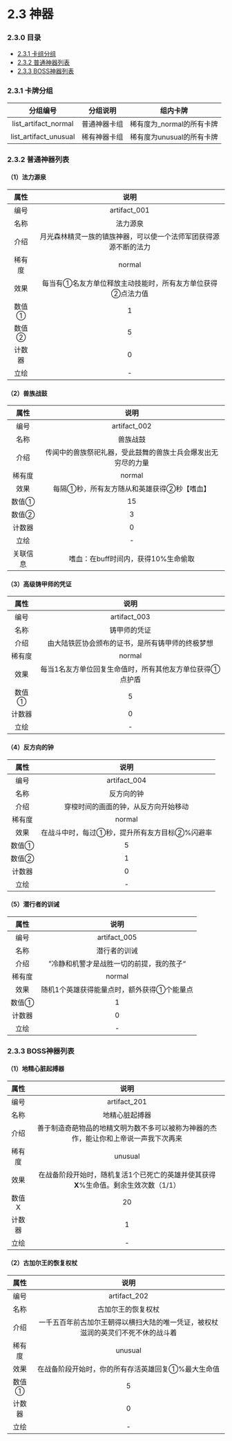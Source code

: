 # 2.3 神器

### 2.3.0 目录

- [<div>2.3.1 卡组分组</div>](#231)
- [<div>2.3.2 普通神器列表</div>](#232)
- [<div>2.3.3 BOSS神器列表</div>](#233)

### 2.3.1 卡牌分组<div id="231">

|       分组编号        |   分组说明   |         组内卡牌          |
| :-------------------: | :----------: | :-----------------------: |
| list_artifact_normal  | 普通神器卡组 | 稀有度为_normal的所有卡牌 |
| list_artifact_unusual | 稀有神器卡组 | 稀有度为unusual的所有卡牌 |



### 2.3.2 普通神器列表<div id="232">

#### （1）法力源泉

|  属性  |                             说明                             |
| :----: | :----------------------------------------------------------: |
|  编号  |                         artifact_001                         |
|  名称  |                           法力源泉                           |
|  介绍  | 月光森林精灵一族的镇族神器，可以使一个法师军团获得源源不断的法力 |
| 稀有度 |                            normal                            |
|  效果  |  每当有①名友方单位释放主动技能时，所有友方单位获得②点法力值  |
| 数值①  |                              1                               |
| 数值②  |                              5                               |
| 计数器 |                              0                               |
|  立绘  |                              -                               |



#### （2）兽族战鼓

|   属性   |                             说明                             |
| :------: | :----------------------------------------------------------: |
|   编号   |                         artifact_002                         |
|   名称   |                           兽族战鼓                           |
|   介绍   | 传闻中的兽族祭祀礼器，受此鼓舞的兽族士兵会爆发出无穷尽的力量 |
|  稀有度  |                            normal                            |
|   效果   |          每隔①秒，所有友方随从和英雄获得②秒【嗜血】          |
|  数值①   |                              15                              |
|  数值②   |                              3                               |
|  计数器  |                              0                               |
|   立绘   |                              -                               |
| 关联信息 |             嗜血：在buff时间内，获得10%生命偷取              |



#### （3）高级铸甲师的凭证

|  属性  |                           说明                           |
| :----: | :------------------------------------------------------: |
|  编号  |                       artifact_003                       |
|  名称  |                       铸甲师的凭证                       |
|  介绍  |     由大陆铁匠协会颁布的证书，是所有铸甲师的终极梦想     |
| 稀有度 |                          normal                          |
|  效果  | 每当1名友方单位回复生命值时，所有其他友方单位获得①点护盾 |
| 数值①  |                            5                             |
| 计数器 |                            0                             |
|  立绘  |                            -                             |



#### （4）反方向的钟

|  属性  |                     说明                      |
| :----: | :-------------------------------------------: |
|  编号  |                 artifact_004                  |
|  名称  |                  反方向的钟                   |
|  介绍  |     穿梭时间的画面的钟，从反方向开始移动      |
| 稀有度 |                    normal                     |
|  效果  | 在战斗中时，每过①秒，提升所有友方目标②%闪避率 |
| 数值①  |                       5                       |
| 数值②  |                       1                       |
| 计数器 |                       0                       |
|  立绘  |                       -                       |



#### （5）潜行者的训诫

|  属性  |                    说明                    |
| :----: | :----------------------------------------: |
|  编号  |                artifact_005                |
|  名称  |                潜行者的训诫                |
|  介绍  |  ”冷静和机警才是战胜一切的前提，我的孩子“  |
| 稀有度 |                   normal                   |
|  效果  | 随机1个英雄获得能量点时，额外获得①个能量点 |
| 数值①  |                     1                      |
| 计数器 |                     0                      |
|  立绘  |                     -                      |





### 2.3.3 BOSS神器列表<div id="233">

#### （1）地精心脏起搏器

|  属性  |                             说明                             |
| :----: | :----------------------------------------------------------: |
|  编号  |                         artifact_201                         |
|  名称  |                        地精心脏起搏器                        |
|  介绍  | 善于制造奇葩物品的地精文明为数不多可以被称为神器的杰作，能让你和上帝说一声我下次再来 |
| 稀有度 |                           unusual                            |
|  效果  | 在战备阶段开始时，随机复活1个已死亡的英雄并使其获得**X**%生命值。剩余生效次数（1/1） |
| 数值X  |                              20                              |
| 计数器 |                              1                               |
|  立绘  |                              -                               |



#### （2）古加尔王的恢复权杖

|  属性  |                             说明                             |
| :----: | :----------------------------------------------------------: |
|  编号  |                         artifact_202                         |
|  名称  |                      古加尔王的恢复权杖                      |
|  介绍  | 一千五百年前古加尔王朝得以横扫大陆的唯一凭证，被权杖滋润的英灵们不死不休的战斗着 |
| 稀有度 |                           unusual                            |
|  效果  |      在战备阶段开始时，你的所有存活英雄回复①%最大生命值      |
| 数值①  |                              5                               |
| 计数器 |                              0                               |
|  立绘  |                              -                               |





